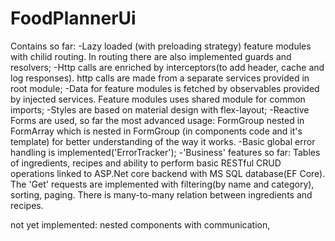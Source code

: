 # FoodPlannerUi

Contains so far:
-Lazy loaded (with preloading strategy) feature modules with chilid routing. In routing there are also implemented guards and resolvers;
-Http calls are enriched by interceptors(to add header, cache and log responses). http calls are made from a separate services provided in root module;
-Data for feature modules is fetched by observables provided by injected services. Feature modules uses shared module for common imports;
-Styles are based on material design with flex-layout;
-Reactive Forms are used, so far the most advanced usage: FormGroup nested in FormArray which is nested in FormGroup (in components code and it's template) 
    for better understanding of the way it works.
-Basic global error handling is implemented('ErrorTracker');
-'Business' features so far:
Tables of ingredients, recipes and ability to perform basic RESTful CRUD operations linked to ASP.Net core backend with MS SQL database(EF Core).
The 'Get' requests are implemented with filtering(by name and category), sorting, paging.
There is many-to-many relation between ingredients and recipes.

not yet implemented:
nested components with communication,
